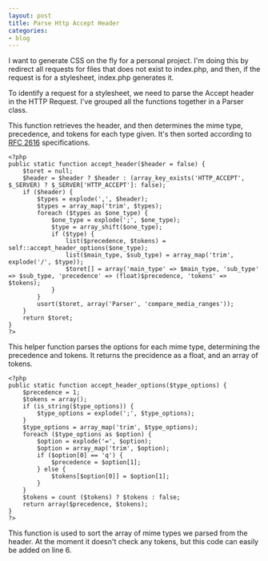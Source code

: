 ```yaml
---
layout: post
title: Parse Http Accept Header
categories:
- blog
---
```


I want to generate CSS on the fly for a personal project. I'm doing this by redirect all requests for files that does not exist to index.php, and then, if the request is for a stylesheet, index.php generates it.<!--break-->

To identify a request for a stylesheet, we need to parse the Accept header in the HTTP Request. I've grouped all the functions together in a Parser class.

This function retrieves the header, and then determines the mime type, precedence, and tokens for each type given. It's then sorted according to [RFC 2616][1] specifications.

    <?php
    public static function accept_header($header = false) {
        $toret = null;
        $header = $header ? $header : (array_key_exists('HTTP_ACCEPT', $_SERVER) ? $_SERVER['HTTP_ACCEPT']: false);
        if ($header) {
            $types = explode(',', $header);
            $types = array_map('trim', $types);
            foreach ($types as $one_type) {
                $one_type = explode(';', $one_type);
                $type = array_shift($one_type);
                if ($type) {
                    list($precedence, $tokens) = self::accept_header_options($one_type);
                    list($main_type, $sub_type) = array_map('trim', explode('/', $type));
                    $toret[] = array('main_type' => $main_type, 'sub_type' => $sub_type, 'precedence' => (float)$precedence, 'tokens' => $tokens);
                }
            }
            usort($toret, array('Parser', 'compare_media_ranges'));
        }
        return $toret;
    }
    ?>

This helper function parses the options for each mime type, determining the precedence and tokens. It returns the precidence as a float, and an array of tokens.

    <?php
    public static function accept_header_options($type_options) {
        $precedence = 1;
        $tokens = array();
        if (is_string($type_options)) {
            $type_options = explode(';', $type_options);
        }
        $type_options = array_map('trim', $type_options);
        foreach ($type_options as $option) {
            $option = explode('=', $option);
            $option = array_map('trim', $option);
            if ($option[0] == 'q') {
                $precedence = $option[1];
            } else {
                $tokens[$option[0]] = $option[1];
            }
        }
        $tokens = count ($tokens) ? $tokens : false;
        return array($precedence, $tokens);
    }
    ?>

This function is used to sort the array of mime types we parsed from the header. At the moment it doesn't check any tokens, but this code can easily be added on line 6.
<?php
private static function compare_media_ranges($one, $two) {
    if ($one['main_type'] != '*' && $two['main_type'] != '*') {
        if ($one['sub_type'] != '*' && $two['sub_type'] != '*') {
            if ($one['precedence'] == $two['precedence']) {
                if (count ($one['tokens']) == count ($two['tokens'])) {
                    return 0;
                } else if (count ($one['tokens']) < count ($two['tokens'])) {
                    return 1;
                } else {
                    return -1;
                }
            } else if ($one['precedence'] < $two['precedence']) {
                return 1;
            } else {
                return -1;
            }
        } else if ($one['sub_type'] == '*') {
            return 1;
        } else {
            return -1;
        }
    } else if ($one['main_type'] == '*') {
        return 1;
    } else {
        return -1;
    }
}
?>


  [1]: http://www.w3.org/Protocols/rfc2616/rfc2616-sec14.html
